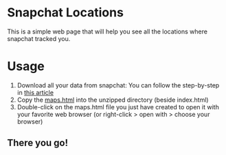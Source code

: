 [logo]: https://assets.stickpng.com/images/580b57fcd9996e24bc43c536.png "Logo Snapchat"

# Snapchat Locations

This is a simple web page that will help you see all the locations where snapchat tracked you.

# Usage

1. Download all your data from snapchat: You can follow the step-by-step in [this article](https://medium.com/@medteck15/i-downloaded-all-the-data-that-snapchat-has-on-me-heres-what-i-found-ac9bbce58c52)
2. Copy the [maps.html](https://github.com/medteck/snapchat-locations/blob/master/map.html) into the unzipped directory (beside index.html)
3. Double-click on the maps.html file you just have created to open it with your favorite web browser (or right-click > open with > choose your browser)

## There you go!
